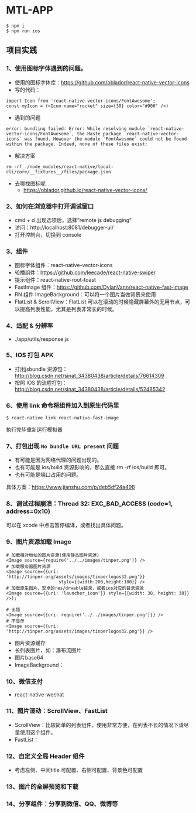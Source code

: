 

# MTL-APP

```
$ npm i
$ npm run ios
```

## 项目实践

### 1、使用图标字体遇到的问题。

- 使用的图标字体库：https://github.com/oblador/react-native-vector-icons
- 写的代码：
```
import Icon from 'react-native-vector-icons/FontAwesome';
const myIcon = (<Icon name="rocket" size={30} color="#900" />)

```
- 遇到的问题
```
error: bundling failed: Error: While resolving module `react-native-vector-icons/FontAwesome`, the Haste package `react-native-vector-icons` was found. However the module `FontAwesome` could not be found within the package. Indeed, none of these files exist:
```
- 解决方案
```
rm -rf ./node_modules/react-native/local-cli/core/__fixtures__/files/package.json
```
- 去哪找图标呢
    - https://oblador.github.io/react-native-vector-icons/ 

### 2、如何在浏览器中打开调试窗口

- cmd + d 出现选项后，选择”remote js debugging“
- 访问：http://localhost:8081/debugger-ui/
- 打开控制台，切换到 console

### 3、组件

- 图标字体组件：react-native-vector-icons
- 轮播组件：https://github.com/leecade/react-native-swiper
- 提示组件：react-native-root-toast
- FastImage 组件：https://github.com/DylanVann/react-native-fast-image
- RN 组件 ImageBackground：可以将一个图片当做背景来使用
- FlatList & ScrollView：FlatList 可以在滚动的时候隐藏屏幕外的无用节点，可以提高列表性能，尤其是列表非常长的时候。

### 4、适配 & 分辨率

- ./app/utils/response.js

### 5、IOS 打包 APK

- 打出jsbundle 资源包：http://blog.csdn.net/sinat_34380438/article/details/76614309
- 按照 IOS 的流程打包：http://blog.csdn.net/sinat_34380438/article/details/52485342

### 6、使用 link 命令将组件加入到原生代码里

```
$ react-native link react-native-fast-image
```

执行完毕重新运行模拟器

### 7、打包出现 `No bundle URL present` 问题

- 有可能是因为网络代理的问题出现的。
- 也有可能是 ios/build 资源影响的，那么直接 rm -rf ios/build 即可。
- 也有可能是端口占用的问题。

具体方案：https://www.jianshu.com/p/deb5df24a498

### 8、调试过程崩溃：Thread 32: EXC_BAD_ACCESS (code=1, address=0x10)

可以在 xcode 中点击暂停编译，或者找出具体问题。

### 9、图片资源加载 Image

```
# 加载相对地址的图片资源(使用静态图片资源)
<Image source={require('../../images/tinper.png')} />
# 加载服务器图片资源
<Image source={{uri: 'http://tinper.org/assets/images/tinperlogos32.png'}}
                    style={{width:200,height:100}} />
# 加载原生图片，安卓的res/drwable目录，或者ios对应的目录资源
<Image source={{uri: 'launcher_icon'}} style={{width: 38, height: 38}} />);

# 出错
<Image source={{uri: require('../../images/tinper.png')}} />
# 不显示
<Image source={{uri: 'http://tinper.org/assets/images/tinperlogos32.png'}} />
```

- 图片资源缓存
- 长列表图片，如：瀑布流图片
- 图片base64
- ImageBackground：

### 10、微信支付

- react-native-wechat

### 11、图片滚动：ScrollView、FastList

- ScrollView：比较简单的列表组件，使用非常方便，在列表不长的情况下请尽量使用这个组件。
- FastList：

### 12、自定义全局 Header 组件

- 考虑左侧、中间title 可配置、右侧可配置、背景色可配置

### 13、图片的全屏预览和下载

### 14、分享组件：分享到微信、QQ、微博等

